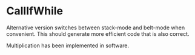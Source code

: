 CallIfWhile
===========

Alternative version switches between stack-mode and belt-mode when convenient. This should generate more efficient code that is also correct.

Multiplication has been implemented in software.
